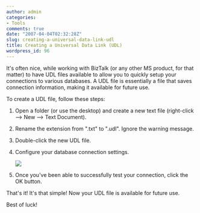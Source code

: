 ```yaml
---
author: admin
categories:
- Tools
comments: true
date: "2007-04-04T02:32:28Z"
slug: creating-a-universal-data-link-udl
title: Creating a Universal Data Link (UDL)
wordpress_id: 96
---
```


It's often nice, while working with BizTalk (or any other MS product, for that matter) to have UDL files available to allow you to quickly setup your connections to various databases. A UDL file is essentially a file that saves connection information, making it available for future use.

To create a UDL file, follow these steps:

1. Open a folder (or use the desktop) and create a new text file (right-click --> New --> Text Document).

2. Rename the extension from ".txt" to ".udl". Ignore the warning message.

3. Double-click the new UDL file.

4. Configure your database connection settings.

	![](https://wadewegner.blob.core.windows.net/wordpress/content/binary/UDL.gif)

5. Once you've been able to successfully test your connection, click the OK button.

That's it! It's that simple! Now your UDL file is available for future use.

Best of luck!
